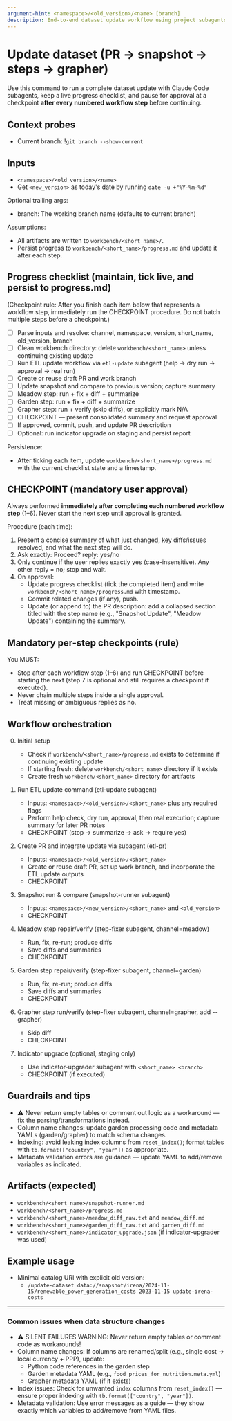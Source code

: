 ```yaml
---
argument-hint: <namespace>/<old_version>/<name> [branch]
description: End-to-end dataset update workflow using project subagents with progress tracking and a mandatory checkpoint after every step. New version is set to today's date automatically.
---
```


# Update dataset (PR → snapshot → steps → grapher)

Use this command to run a complete dataset update with Claude Code subagents, keep a live progress checklist, and pause for approval at a checkpoint **after every numbered workflow step** before continuing.

## Context probes

- Current branch: !`git branch --show-current`

## Inputs

- `<namespace>/<old_version>/<name>`
- Get `<new_version>` as today's date by running `date -u +"%Y-%m-%d"`



Optional trailing args:
- branch: The working branch name (defaults to current branch)

Assumptions:
- All artifacts are written to `workbench/<short_name>/`.
- Persist progress to `workbench/<short_name>/progress.md` and update it after each step.

## Progress checklist (maintain, tick live, and persist to progress.md)

(Checkpoint rule: After you finish each item below that represents a workflow step, immediately run the CHECKPOINT procedure. Do not batch multiple steps before a checkpoint.)
- [ ] Parse inputs and resolve: channel, namespace, version, short_name, old_version, branch
- [ ] Clean workbench directory: delete `workbench/<short_name>` unless continuing existing update
- [ ] Run ETL update workflow via `etl-update` subagent (help → dry run → approval → real run)
- [ ] Create or reuse draft PR and work branch
- [ ] Update snapshot and compare to previous version; capture summary
- [ ] Meadow step: run + fix + diff + summarize
- [ ] Garden step: run + fix + diff + summarize
- [ ] Grapher step: run + verify (skip diffs), or explicitly mark N/A
- [ ] CHECKPOINT — present consolidated summary and request approval
- [ ] If approved, commit, push, and update PR description
- [ ] Optional: run indicator upgrade on staging and persist report

Persistence:
- After ticking each item, update `workbench/<short_name>/progress.md` with the current checklist state and a timestamp.

## CHECKPOINT (mandatory user approval)

Always performed **immediately after completing each numbered workflow step** (1–6). Never start the next step until approval is granted.

Procedure (each time):
1. Present a concise summary of what just changed, key diffs/issues resolved, and what the next step will do.
2. Ask exactly: Proceed? reply: yes/no
3. Only continue if the user replies exactly yes (case-insensitive). Any other reply = no; stop and wait.
4. On approval:
   - Update progress checklist (tick the completed item) and write `workbench/<short_name>/progress.md` with timestamp.
   - Commit related changes (if any), push.
   - Update (or append to) the PR description: add a collapsed section titled with the step name (e.g., "Snapshot Update", "Meadow Update") containing the summary.

## Mandatory per-step checkpoints (rule)

You MUST:
- Stop after each workflow step (1–6) and run CHECKPOINT before starting the next (step 7 is optional and still requires a checkpoint if executed).
- Never chain multiple steps inside a single approval.
- Treat missing or ambiguous replies as no.

## Workflow orchestration

0) Initial setup
   - Check if `workbench/<short_name>/progress.md` exists to determine if continuing existing update
   - If starting fresh: delete `workbench/<short_name>` directory if it exists
   - Create fresh `workbench/<short_name>` directory for artifacts

1) Run ETL update command (etl-update subagent)
   - Inputs: `<namespace>/<old_version>/<short_name>` plus any required flags
   - Perform help check, dry run, approval, then real execution; capture summary for later PR notes
   - CHECKPOINT (stop → summarize → ask → require yes)
2) Create PR and integrate update via subagent (etl-pr)
   - Inputs: `<namespace>/<old_version>/<short_name>`
   - Create or reuse draft PR, set up work branch, and incorporate the ETL update outputs
   - CHECKPOINT
3) Snapshot run & compare (snapshot-runner subagent)
   - Inputs: `<namespace>/<new_version>/<short_name>` and `<old_version>`
   - CHECKPOINT
4) Meadow step repair/verify (step-fixer subagent, channel=meadow)
   - Run, fix, re-run; produce diffs
   - Save diffs and summaries
   - CHECKPOINT
5) Garden step repair/verify (step-fixer subagent, channel=garden)
   - Run, fix, re-run; produce diffs
   - Save diffs and summaries
   - CHECKPOINT
6) Grapher step run/verify (step-fixer subagent, channel=grapher, add --grapher)
   - Skip diff
   - CHECKPOINT
7) Indicator upgrade (optional, staging only)
   - Use indicator-upgrader subagent with `<short_name> <branch>`
   - CHECKPOINT (if executed)

## Guardrails and tips

- ⚠️ Never return empty tables or comment out logic as a workaround — fix the parsing/transformations instead.
- Column name changes: update garden processing code and metadata YAMLs (garden/grapher) to match schema changes.
- Indexing: avoid leaking index columns from `reset_index()`; format tables with `tb.format(["country", "year"])` as appropriate.
- Metadata validation errors are guidance — update YAML to add/remove variables as indicated.

## Artifacts (expected)

- `workbench/<short_name>/snapshot-runner.md`
- `workbench/<short_name>/progress.md`
- `workbench/<short_name>/meadow_diff_raw.txt` and `meadow_diff.md`
- `workbench/<short_name>/garden_diff_raw.txt` and `garden_diff.md`
- `workbench/<short_name>/indicator_upgrade.json` (if indicator-upgrader was used)

## Example usage

- Minimal catalog URI with explicit old version:
  - `/update-dataset data://snapshot/irena/2024-11-15/renewable_power_generation_costs 2023-11-15 update-irena-costs`

---

### Common issues when data structure changes

- ⚠️ SILENT FAILURES WARNING: Never return empty tables or comment code as workarounds!
- Column name changes: If columns are renamed/split (e.g., single cost → local currency + PPP), update:
  - Python code references in the garden step
  - Garden metadata YAML (e.g., `food_prices_for_nutrition.meta.yml`)
  - Grapher metadata YAML (if it exists)
- Index issues: Check for unwanted `index` columns from `reset_index()` — ensure proper indexing with `tb.format(["country", "year"])`.
- Metadata validation: Use error messages as a guide — they show exactly which variables to add/remove from YAML files.
